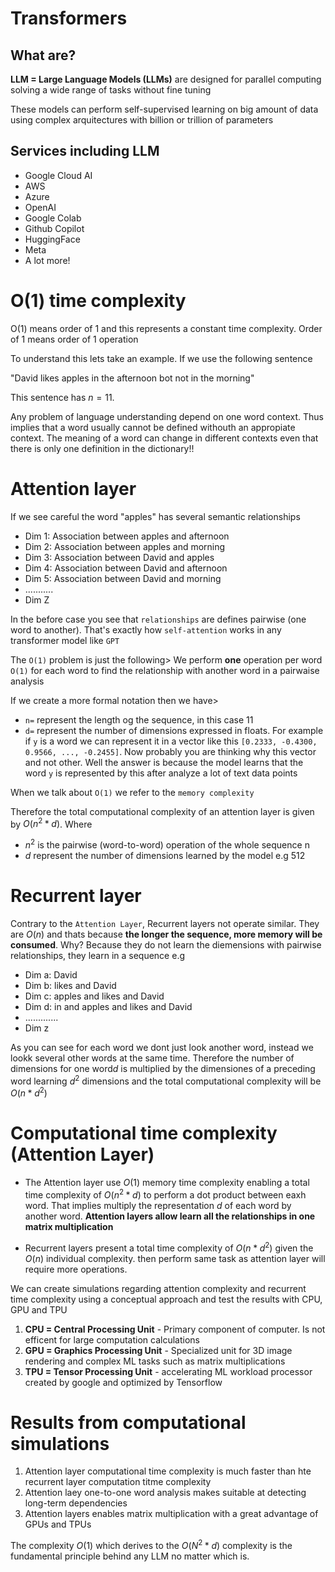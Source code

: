 # Transformers

## What are?

**LLM = Large Language Models (LLMs)** are designed for parallel computing solving a wide range of tasks without fine tuning 

These models can perform self-supervised learning on big amount of data using complex arquitectures with billion or trillion of parameters

## Services including LLM
- Google Cloud AI
- AWS
- Azure
- OpenAI
- Google Colab
- Github Copilot
- HuggingFace
- Meta
- A lot more!

# O(1) time complexity

O(1) means order of 1 and this represents a constant time complexity. Order of 1 means order of 1 operation

To understand this lets take an example. If we use the following sentence

"David likes apples in the afternoon bot not in the morning"

This sentence has $n=11$. 

Any problem of language understanding depend on one word context. Thus implies that a word usually cannot be defined withouth an appropiate context. The meaning of a word can change in different contexts even that there is only one definition in the dictionary!!

# Attention layer

If we see careful the word "apples" has several semantic relationships 

- Dim 1: Association between apples and afternoon
- Dim 2: Association between apples and morning
- Dim 3: Association between David and apples
- Dim 4: Association between David and afternoon
- Dim 5: Association between David and morning
- ...........
- Dim Z

In the before case you see that `relationships` are defines pairwise (one word to another). That's exactly how `self-attention` works in any transformer model like `GPT`

The `O(1)` problem is just the following> We perform **one** operation per word `O(1)` for each word to find the relationship with another word in a pairwaise analysis

If we create a more formal notation then we have>

- `n=` represent the length og the sequence, in this case 11
- `d=` represent the number of dimensions expressed in floats. For example if `y` is a word we can represent it in a vector like this `[0.2333, -0.4300, 0.9566, ..., -0.2455]`. Now probably you are thinking why this vector and not other. Well the answer is because the model learns that the word `y` is represented by this after analyze a lot of text data points

When we talk about `O(1)` we refer to the `memory complexity`

Therefore the total computational complexity of an attention layer is given by
$O(n^2 * d)$. Where
- $n^2$ is the pairwise (word-to-word) operation of the whole sequence n
- $d$ represent the number of dimensions learned by the model e.g 512

# Recurrent layer

Contrary to the `Attention Layer`, Recurrent layers not operate similar. They are $O(n)$ and thats because **the longer the sequence, more memory will be consumed**. Why? Because they do not learn the diemensions with pairwise relationships, they learn in a sequence e.g

- Dim a: David
- Dim b: likes and David
- Dim c: apples and likes and David
- Dim d: in and apples and likes and David
- .............
- Dim z

As you can see for each word we dont just look another word, instead we lookk several other words at the same time. Therefore the number of dimensions for one word$d$ is multiplied by the dimensiones of a preceding word learning $d^2$ dimensions and the total computational complexity will be $O(n*d^2)$

# Computational time complexity (Attention Layer)

- The Attention layer use $O(1)$ memory time complexity enabling a total time complexity of $O(n^2*d)$ to perform a dot product between eaxh word. That implies multiply the representation $d$ of each word by another word. **Attention layers allow learn all the relationships in one matrix multiplication**

- Recurrent layers present a total time complexity of $O(n*d^2)$ given the $O(n)$ individual complexity. then perform same task as attention layer will require more operations.

We can create simulations regarding attention complexity and recurrent time complexity using a conceptual approach and test the results with CPU, GPU and TPU

1. **CPU = Central Processing Unit** - Primary component of computer. Is not efficent for large computation calculations
2. **GPU = Graphics Processing Unit** - Specialized unit for 3D image rendering and complex ML tasks such as matrix multiplications
3. **TPU = Tensor Processing Unit** - accelerating ML workload processor created by google and optimized by Tensorflow

# Results from computational simulations
1. Attention layer computational time complexity is much faster than hte recurrent layer computation titme complexity
2. Attention laey one-to-one word analysis makes suitable at detecting long-term dependencies
3. Attention layers enables matrix multiplication with a great advantage of GPUs and TPUs

The complexity $O(1)$ which derives to the $O(N^2 *d)$ complexity is the fundamental principle behind any LLM no matter which is.